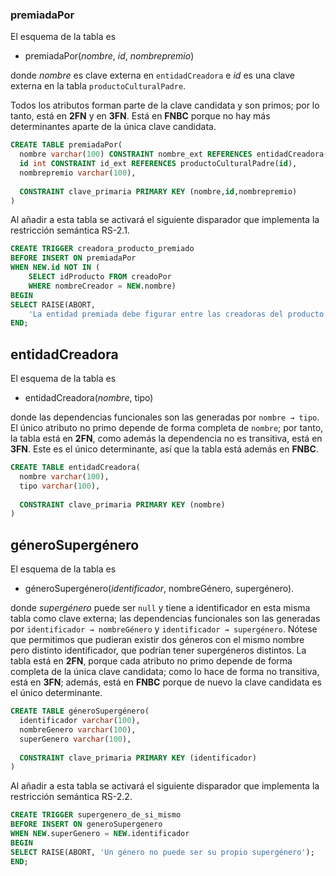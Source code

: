 ### premiadaPor

El esquema de la tabla es

 - premiadaPor(_nombre_, _id_, _nombrepremio_)

donde *nombre* es clave externa en `entidadCreadora` e *id* es una
clave externa en la tabla `productoCulturalPadre`.

Todos los atributos forman parte de la clave candidata y son primos;
por lo tanto, está en **2FN** y en **3FN**. Está en **FNBC** porque
no hay más determinantes aparte de la única clave candidata.

```sql
CREATE TABLE premiadaPor(
  nombre varchar(100) CONSTRAINT nombre_ext REFERENCES entidadCreadora(nombre),
  id int CONSTRAINT id_ext REFERENCES productoCulturalPadre(id),
  nombrepremio varchar(100),
  
  CONSTRAINT clave_primaria PRIMARY KEY (nombre,id,nombrepremio)
)
```

Al añadir a esta tabla se activará el siguiente disparador que implementa
la restricción semántica RS-2.1.

```sql
CREATE TRIGGER creadora_producto_premiado
BEFORE INSERT ON premiadaPor
WHEN NEW.id NOT IN (
	SELECT idProducto FROM creadoPor
	WHERE nombreCreador = NEW.nombre)
BEGIN
SELECT RAISE(ABORT, 
	'La entidad premiada debe figurar entre las creadoras del producto');
END;
```

## entidadCreadora

El esquema de la tabla es

 - entidadCreadora(_nombre_, tipo)
 
donde las dependencias funcionales son las generadas por `nombre →
tipo`.  El único atributo no primo depende de forma completa de
`nombre`; por tanto, la tabla está en **2FN**, como además la
dependencia no es transitiva, está en **3FN**. Este es el único
determinante, así que la tabla está además en **FNBC**.

```sql
CREATE TABLE entidadCreadora(
  nombre varchar(100),
  tipo varchar(100),
  
  CONSTRAINT clave_primaria PRIMARY KEY (nombre)
)
```


## géneroSupergénero

El esquema de la tabla es
 
 - géneroSupergénero(_identificador_, nombreGénero, supergénero).

donde *supergénero* puede ser `null` y tiene a identificador en esta
misma tabla como clave externa; las dependencias funcionales son las
generadas por `identificador → nombreGénero` y `identificador →
supergénero`.  Nótese que permitimos que pudieran existir dos géneros
con el mismo nombre pero distinto identificador, que podrían tener
supergéneros distintos.  La tabla está en **2FN**, porque cada
atributo no primo depende de forma completa de la única clave
candidata; como lo hace de forma no transitiva, está en **3FN**;
además, está en **FNBC** porque de nuevo la clave candidata es el
único determinante.

```sql
CREATE TABLE géneroSupergénero(
  identificador varchar(100),
  nombreGenero varchar(100),
  superGenero varchar(100),
  
  CONSTRAINT clave_primaria PRIMARY KEY (identificador)
)
```

Al añadir a esta tabla se activará el siguiente disparador que implementa
la restricción semántica RS-2.2.

```sql
CREATE TRIGGER supergenero_de_si_mismo
BEFORE INSERT ON generoSupergenero
WHEN NEW.superGenero = NEW.identificador
BEGIN
SELECT RAISE(ABORT, 'Un género no puede ser su propio supergénero');
END;
```
